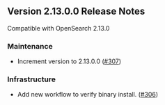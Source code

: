 ## Version 2.13.0.0 Release Notes

Compatible with OpenSearch 2.13.0

### Maintenance

* Increment version to 2.13.0.0 ([#307](https://github.com/opensearch-project/ml-commons-dashboards/pull/307))

### Infrastructure

* Add new workflow to verify binary install. ([#306](https://github.com/opensearch-project/ml-commons-dashboards/pull/306))

